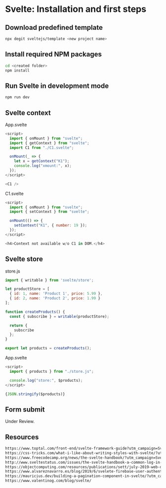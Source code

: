 # Svelte: Installation and first steps
## Download predefined template
```bash
npx degit sveltejs/template <new project name>
```
## Install required NPM packages
```bash
cd <created folder>
npm install
```
## Run Svelte in development mode
```bash
npm run dev
```
## Svelte context
App.svelte
```js
<script>
  import { onMount } from "svelte";
  import { getContext } from "svelte";
  import C1 from "./C1.svelte";

  onMount(_ => {
    let x = getContext("K1");
    console.log("xmount:", x);
  });
</script>

<C1 />
```
C1.svelte
```js
<script>
  import { onMount } from "svelte";
  import { setContext } from "svelte";

  onMount(() => {
    setContext("K1", { number: 19 });
  });
</script>

<h4>Context not available w/o C1 in DOM.</h4>
```
## Svelte store
store.js
```js
import { writable } from 'svelte/store';

let productStore = [
  { id: 1, name: 'Product 1', price: 5.99 },
  { id: 2, name: 'Product 2', price: 1.99 }
];

function createProducts() {
  const { subscribe } = writable(productStore);

  return {
    subscribe
  };
}

export let products = createProducts();
```
App.svelte
```js
<script>
  import { products } from "./store.js";

  console.log("store:", $products);
</script>

{JSON.stringify($products)}
```
## Form submit
Under Review.

## Resources
```html
https://www.toptal.com/front-end/svelte-framework-guide?utm_campaign=Svelte%20Status&utm_medium=email&utm_source=Revue%20newsletter
https://css-tricks.com/what-i-like-about-writing-styles-with-svelte/?utm_campaign=Svelte%20Status&utm_medium=email&utm_source=Revue%20newsletter
https://www.freecodecamp.org/news/the-svelte-handbook/?utm_campaign=Svelte%20Status&utm_medium=email&utm_source=Revue%20newsletter
http://www.sveltestatus.com/issues/the-svelte-handbook-a-common-log-in-form-in-svelte-svelte-commerce-more-204457
https://objectcomputing.com/resources/publications/sett/july-2019-web-dev-simplified-with-svelte
https://www.alvareznavarro.es/blog/2019/6/svelete-firebase-user-authentication
https://mauricius.dev/building-a-pagination-component-in-svelte/?utm_campaign=Svelte%20Status&utm_medium=email&utm_source=Revue%20newsletter
https://www.valentinog.com/blog/svelte/
```
